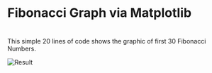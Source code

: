 # Fibonacci Graph via Matplotlib

#
This simple 20 lines of code shows the graphic of first 30 Fibonacci Numbers. 

![Result](https://i.imgur.com/RStcFyC.png[/img])
